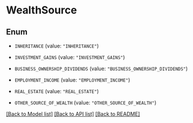 # WealthSource

## Enum


* `INHERITANCE` (value: `"INHERITANCE"`)

* `INVESTMENT_GAINS` (value: `"INVESTMENT_GAINS"`)

* `BUSINESS_OWNERSHIP_DIVIDENDS` (value: `"BUSINESS_OWNERSHIP_DIVIDENDS"`)

* `EMPLOYMENT_INCOME` (value: `"EMPLOYMENT_INCOME"`)

* `REAL_ESTATE` (value: `"REAL_ESTATE"`)

* `OTHER_SOURCE_OF_WEALTH` (value: `"OTHER_SOURCE_OF_WEALTH"`)


[[Back to Model list]](../README.md#documentation-for-models) [[Back to API list]](../README.md#documentation-for-api-endpoints) [[Back to README]](../README.md)


